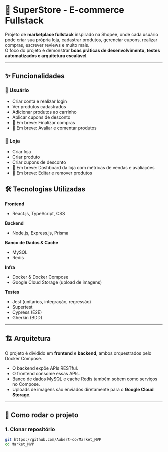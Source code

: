 # 🛒 SuperStore - E-commerce Fullstack

Projeto de **marketplace fullstack** inspirado na Shopee, onde cada usuário pode criar sua própria loja, cadastrar produtos, gerenciar cupons, realizar compras, escrever reviews e muito mais.  
O foco do projeto é demonstrar **boas práticas de desenvolvimento, testes automatizados e arquitetura escalável**.

---

## ✨ Funcionalidades

### 👤 Usuário
- Criar conta e realizar login
- Ver produtos cadastrados
- Adicionar produtos ao carrinho
- Aplicar cupons de desconto
- 🚧 Em breve: Finalizar compras
- 🚧 Em breve: Avaliar e comentar produtos

### 🏪 Loja
- Criar loja
- Criar produto
- Criar cupons de desconto
- 🚧 Em breve: Dashboard da loja com métricas de vendas e avaliações
- 🚧 Em breve: Editar e remover produtos


## 🛠️ Tecnologias Utilizadas

**Frontend**
- React.js, TypeScript, CSS

**Backend**
- Node.js, Express.js, Prisma

**Banco de Dados & Cache**
- MySQL
- Redis

**Infra**
- Docker & Docker Compose
- Google Cloud Storage (upload de imagens)

**Testes**
- Jest (unitários, integração, regressão)
- Supertest
- Cypress (E2E)
- Gherkin (BDD)

---

## 🏗️ Arquitetura

O projeto é dividido em **frontend** e **backend**, ambos orquestrados pelo Docker Compose.  
- O backend expõe APIs RESTful.  
- O frontend consome essas APIs.  
- Banco de dados MySQL e cache Redis também sobem como serviços no Compose.  
- Uploads de imagens são enviados diretamente para o **Google Cloud Storage**.  

---

## 🚀 Como rodar o projeto

### 1. Clonar repositório
```bash
git https://github.com/Aubert-co/Market_MVP
cd Market_MVP
